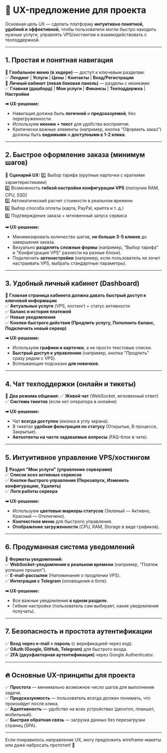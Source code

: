 # 🔹 UX-предложение для проекта

Основная цель UX — сделать платформу **интуитивно понятной, удобной и эффективной**, чтобы пользователи могли быстро находить нужные услуги, управлять VPS/хостингом и взаимодействовать с техподдержкой.

---

## **1. Простая и понятная навигация**
🔹 **Глобальное меню (в хедере)** — доступ к ключевым разделам:  
✅ **Лендинг** | **Услуги** | **Цены** | **Контакты** | **Вход/Регистрация**  
🔹 **Личный кабинет (левая боковая панель)** — разделы с иконками:  
✅ **Главная (дашборд)** | **Мои услуги** | **Финансы** | **Техподдержка** | **Настройки**

**➡ UX-решение:**
- Навигация должна быть **логичной** и **предсказуемой**, без перегруженности.
- Используем **иконки + текст** для удобства восприятия.
- Критически важные элементы (например, кнопка "Оформить заказ") должны быть **видимыми** и **доступными в 1-2 клика**.

---

## **2. Быстрое оформление заказа (минимум шагов)**
🔹 **Сценарий UX:**
1️⃣ Выбор тарифа (крупные карточки с краткими характеристиками)  
2️⃣ Возможность **гибкой настройки конфигурации VPS** (ползунки RAM, CPU, SSD)  
3️⃣ Автоматический расчет стоимости в реальном времени  
4️⃣ Выбор способа оплаты (карта, PayPal, крипта и т. д.)  
5️⃣ Подтверждение заказа + мгновенный запуск сервиса  

**➡ UX-решение:**
- Минимизировать количество шагов, **не больше 3-5 кликов** до завершения заказа.
- Визуально **разделять сложные формы** (например, "Выбор тарифа" и "Конфигурация VPS" разнести на разные блоки).
- Подключить **автонастройки** (например, если пользователь не хочет настраивать VPS, выбрать стандартные параметры).

---

## **3. Удобный личный кабинет (Dashboard)**
🔹 **Главная страница кабинета должна давать быстрый доступ к ключевой информации**  
✅ **Актуальные услуги** (VPS, хостинг) + статус активности  
✅ **Баланс и история платежей**  
✅ **Новые уведомления**  
✅ **Кнопки быстрого действия (Продлить услугу, Пополнить баланс, Подключить новый сервер)**  

**➡ UX-решение:**
- Используем **графики и карточки**, а не просто текстовые списки.
- **Быстрый доступ к управлению** (например, кнопка "Продлить" сразу рядом с VPS).
- Всплывающие подсказки **для новичков**.

---

## **4. Чат техподдержки (онлайн и тикеты)**
🔹 **Два режима общения:**
✅ **Живой чат** (WebSocket, мгновенный ответ)  
✅ **Система тикетов** (если нет оператора в онлайне)  

**➡ UX-решение:**
- Чат **всегда доступен** (иконка в углу экрана).  
- В тикетах **удобная фильтрация по статусу** (Открытые, В процессе, Закрытые).  
- **Автоответы на часто задаваемые вопросы** (FAQ-блок в чате).  

---

## **5. Интуитивное управление VPS/хостингом**
🔹 **Раздел "Мои услуги" (управление серверами)**  
✅ **Список всех активных сервисов**  
✅ **Кнопки быстрого управления (Перезапуск, Изменить конфигурацию, Удалить)**  
✅ **Логи работы сервера**  

**➡ UX-решение:**
- Используем **цветовые маркеры статусов** (Зеленый — Активно, Красный — Отключено).  
- **Контекстное меню** для быстрого управления.  
- **Отображение загруженности** (CPU, RAM, Storage в виде графиков).  

---

## **6. Продуманная система уведомлений**
🔹 **Форматы уведомлений:**  
✅ **WebSocket-уведомления в реальном времени** (например, "Платеж успешно прошел").  
✅ **E-mail-рассылки** (Напоминания о продлении VPS).  
✅ **Интеграция с Telegram** (оповещения в боте).  

**➡ UX-решение:**
- Все важные уведомления **в одном разделе**.  
- Гибкие настройки (пользователь сам выбирает, какие уведомления получать).  

---

## **7. Безопасность и простота аутентификации**
✅ **Вход через e-mail + пароль** (с верификацией через код).  
✅ **OAuth (Google, GitHub, Telegram)** для быстрого входа.  
✅ **2FA (двухфакторная аутентификация)** через Google Authenticator.  

---

## 🔥 **Основные UX-принципы для проекта**  
✅ **Простота** — минимально возможное число шагов для выполнения задачи.  
✅ **Предсказуемость** — пользователь всегда должен понимать, что произойдет после клика.  
✅ **Адаптивность** — удобство на всех устройствах (десктоп, планшет, мобильный).  
✅ **Быстрая обратная связь** — загрузка данных без перезагрузки страниц (SPA).  

---

Если понравилось направление UX, могу предложить wireframe-макеты или даже набросать прототип! 🚀
